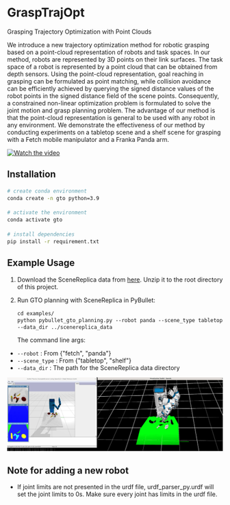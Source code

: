 # GraspTrajOpt
Grasping Trajectory Optimization with Point Clouds

We introduce a new trajectory optimization method for robotic grasping based on a point-cloud representation of robots and task spaces. In our method, robots are represented by 3D points on their link surfaces. The task space of a robot is represented by a point cloud that can be obtained from depth sensors. Using the point-cloud representation, goal reaching in grasping can be formulated as point matching, while collision avoidance can be efficiently achieved by querying the signed distance values of the robot points in the signed distance field of the scene points. Consequently, a constrained non-linear optimization problem is formulated to solve the joint motion and grasp planning problem. The advantage of our method is that the point-cloud representation is general to be used with any robot in any environment. We demonstrate the effectiveness of our method by conducting experiments on a tabletop scene and a shelf scene for grasping with a Fetch mobile manipulator and a Franka Panda arm.

[![Watch the video](https://img.youtube.com/vi/D-ocFqsryBQ/default.jpg)](https://youtu.be/D-ocFqsryBQ)

## Installation
```sh
# create conda environment
conda create -n gto python=3.9

# activate the environment
conda activate gto

# install dependencies
pip install -r requirement.txt
```

## Example Usage
  
1. Download the SceneReplica data from [here](https://utdallas.box.com/s/nsrkk2o27a9sb8jnd8xqq0a7bk2srsa8). Unzip it to the root directory of this project.

2. Run GTO planning with SceneReplica in PyBullet:
   ```Shell
   cd examples/
   python pybullet_gto_planning.py --robot panda --scene_type tabletop --data_dir ../scenereplica_data
   ```
   The command line args:
- `--robot` : From {"fetch", "panda"}
- `--scene_type` : From {"tabletop", "shelf"}
- `--data_dir` : The path for the SceneReplica data directory

<p align="center" width="100%">
   <img src="./pics/example.png" alt="drawing" width="1200"/>
</p>

## Note for adding a new robot
- If joint limits are not presented in the urdf file, urdf_parser_py.urdf will set the joint limits to 0s. Make sure every joint has limits in the urdf file.
